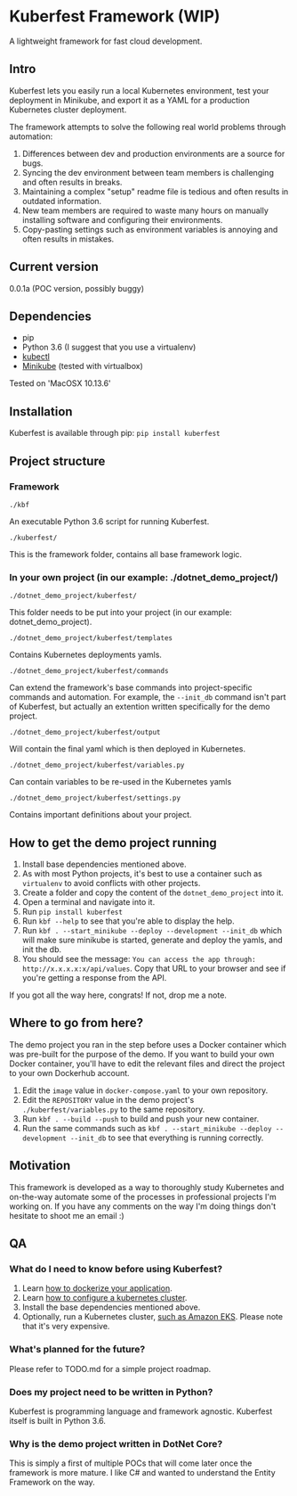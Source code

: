 # Kuberfest Framework (WIP)
A lightweight framework for fast cloud development.

## Intro

Kuberfest lets you easily run a local Kubernetes environment, test your deployment in Minikube, and export it as a YAML for a production Kubernetes cluster deployment.

The framework attempts to solve the following real world problems through automation:
1. Differences between dev and production environments are a source for bugs.
1. Syncing the dev environment between team members is challenging and often results in breaks.
1. Maintaining a complex "setup" readme file is tedious and often results in outdated information.
1. New team members are required to waste many hours on manually installing software and configuring their environments.
1. Copy-pasting settings such as environment variables is annoying and often results in mistakes.

## Current version
0.0.1a (POC version, possibly buggy)

## Dependencies
* pip
* Python 3.6 (I suggest that you use a virtualenv)
* [kubectl](https://kubernetes.io/docs/tasks/tools/install-kubectl/)
* [Minikube](https://kubernetes.io/docs/setup/minikube/) (tested with virtualbox)

Tested on 'MacOSX 10.13.6'

## Installation
Kuberfest is available through pip: `pip install kuberfest`

## Project structure

### Framework
`./kbf`

An executable Python 3.6 script for running Kuberfest.

`./kuberfest/`

This is the framework folder, contains all base framework logic.

### In your own project (in our example: ./dotnet_demo_project/)
`./dotnet_demo_project/kuberfest/`

This folder needs to be put into your project (in our example: dotnet_demo_project).

`./dotnet_demo_project/kuberfest/templates`

Contains Kubernetes deployments yamls.

`./dotnet_demo_project/kuberfest/commands`

Can extend the framework's base commands into project-specific commands and automation.
For example, the `--init_db` command isn't part of Kuberfest, but actually an extention written specifically for the demo project.

`./dotnet_demo_project/kuberfest/output`

Will contain the final yaml which is then deployed in Kubernetes.

`./dotnet_demo_project/kuberfest/variables.py`

Can contain variables to be re-used in the Kubernetes yamls

`./dotnet_demo_project/kuberfest/settings.py`

Contains important definitions about your project.

## How to get the demo project running
1. Install base dependencies mentioned above.
1. As with most Python projects, it's best to use a container such as `virtualenv` to avoid conflicts with other projects.
1. Create a folder and copy the content of the `dotnet_demo_project` into it.
1. Open a terminal and navigate into it.
1. Run `pip install kuberfest`
1. Run `kbf --help` to see that you're able to display the help.
1. Run `kbf . --start_minikube --deploy --development --init_db` which will make sure minikube is started, generate and deploy the yamls, and init the db.
1. You should see the message: `You can access the app through: http://x.x.x.x:x/api/values`. Copy that URL to your browser and see if you're getting a response from the API.

If you got all the way here, congrats! If not, drop me a note.

## Where to go from here?
The demo project you ran in the step before uses a Docker container which was pre-built for the purpose of the demo. If you want to build your own Docker container, you'll have to edit the relevant files and direct the project to your own Dockerhub account.

1. Edit the `image` value in `docker-compose.yaml` to your own repository.
1. Edit the `REPOSITORY` value in the demo project's `./kuberfest/variables.py` to the same repository.
1. Run `kbf . --build --push` to build and push your new container.
1. Run the same commands such as `kbf . --start_minikube --deploy --development --init_db` to see that everything is running correctly.

## Motivation
This framework is developed as a way to thoroughly study Kubernetes and on-the-way automate some of the processes in professional projects I'm working on. If you have any comments on the way I'm doing things don't hesitate to shoot me an email :)

## QA
### What do I need to know before using Kuberfest?
1. Learn [how to dockerize your application](https://docs.docker.com/engine/reference/builder/).
1. Learn [how to configure a kubernetes cluster](https://kubernetes.io/docs/concepts/configuration/).
1. Install the base dependencies mentioned above.
1. Optionally, run a Kubernetes cluster, [such as Amazon EKS](https://aws.amazon.com/getting-started/projects/deploy-kubernetes-app-amazon-eks/). Please note that it's very expensive.
 
### What's planned for the future?
Please refer to TODO.md for a simple project roadmap.
 
### Does my project need to be written in Python?
Kuberfest is programming language and framework agnostic. Kuberfest itself is built in Python 3.6.

### Why is the demo project written in DotNet Core?
This is simply a first of multiple POCs that will come later once the framework is more mature. I like C# and wanted to understand the Entity Framework on the way.

